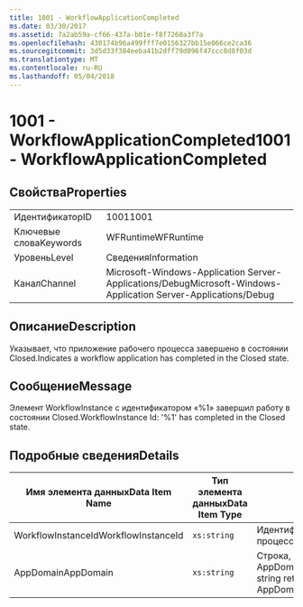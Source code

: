 ```yaml
---
title: 1001 - WorkflowApplicationCompleted
ms.date: 03/30/2017
ms.assetid: 7a2ab59a-cf66-437a-b01e-f8f7268a3f7a
ms.openlocfilehash: 430174b96a499fff7e0156327bb15e066ce2ca36
ms.sourcegitcommit: 3d5d33f384eeba41b2dff79d096f47ccc8d8f03d
ms.translationtype: MT
ms.contentlocale: ru-RU
ms.lasthandoff: 05/04/2018
---
```

# <a name="1001---workflowapplicationcompleted"></a><span data-ttu-id="38e2b-102">1001 - WorkflowApplicationCompleted</span><span class="sxs-lookup"><span data-stu-id="38e2b-102">1001 - WorkflowApplicationCompleted</span></span>
## <a name="properties"></a><span data-ttu-id="38e2b-103">Свойства</span><span class="sxs-lookup"><span data-stu-id="38e2b-103">Properties</span></span>  
  
|||  
|-|-|  
|<span data-ttu-id="38e2b-104">Идентификатор</span><span class="sxs-lookup"><span data-stu-id="38e2b-104">ID</span></span>|<span data-ttu-id="38e2b-105">1001</span><span class="sxs-lookup"><span data-stu-id="38e2b-105">1001</span></span>|  
|<span data-ttu-id="38e2b-106">Ключевые слова</span><span class="sxs-lookup"><span data-stu-id="38e2b-106">Keywords</span></span>|<span data-ttu-id="38e2b-107">WFRuntime</span><span class="sxs-lookup"><span data-stu-id="38e2b-107">WFRuntime</span></span>|  
|<span data-ttu-id="38e2b-108">Уровень</span><span class="sxs-lookup"><span data-stu-id="38e2b-108">Level</span></span>|<span data-ttu-id="38e2b-109">Сведения</span><span class="sxs-lookup"><span data-stu-id="38e2b-109">Information</span></span>|  
|<span data-ttu-id="38e2b-110">Канал</span><span class="sxs-lookup"><span data-stu-id="38e2b-110">Channel</span></span>|<span data-ttu-id="38e2b-111">Microsoft-Windows-Application Server-Applications/Debug</span><span class="sxs-lookup"><span data-stu-id="38e2b-111">Microsoft-Windows-Application Server-Applications/Debug</span></span>|  
  
## <a name="description"></a><span data-ttu-id="38e2b-112">Описание</span><span class="sxs-lookup"><span data-stu-id="38e2b-112">Description</span></span>  
 <span data-ttu-id="38e2b-113">Указывает, что приложение рабочего процесса завершено в состоянии Closed.</span><span class="sxs-lookup"><span data-stu-id="38e2b-113">Indicates a workflow application has completed in the Closed state.</span></span>  
  
## <a name="message"></a><span data-ttu-id="38e2b-114">Сообщение</span><span class="sxs-lookup"><span data-stu-id="38e2b-114">Message</span></span>  
 <span data-ttu-id="38e2b-115">Элемент WorkflowInstance с идентификатором «%1» завершил работу в состоянии Closed.</span><span class="sxs-lookup"><span data-stu-id="38e2b-115">WorkflowInstance Id: '%1' has completed in the Closed state.</span></span>  
  
## <a name="details"></a><span data-ttu-id="38e2b-116">Подробные сведения</span><span class="sxs-lookup"><span data-stu-id="38e2b-116">Details</span></span>  
  
|<span data-ttu-id="38e2b-117">Имя элемента данных</span><span class="sxs-lookup"><span data-stu-id="38e2b-117">Data Item Name</span></span>|<span data-ttu-id="38e2b-118">Тип элемента данных</span><span class="sxs-lookup"><span data-stu-id="38e2b-118">Data Item Type</span></span>|<span data-ttu-id="38e2b-119">Описание</span><span class="sxs-lookup"><span data-stu-id="38e2b-119">Description</span></span>|  
|--------------------|--------------------|-----------------|  
|<span data-ttu-id="38e2b-120">WorkflowInstanceId</span><span class="sxs-lookup"><span data-stu-id="38e2b-120">WorkflowInstanceId</span></span>|`xs:string`|<span data-ttu-id="38e2b-121">Идентификатор экземпляра для рабочего процесса.</span><span class="sxs-lookup"><span data-stu-id="38e2b-121">The instance id for the workflow</span></span>|  
|<span data-ttu-id="38e2b-122">AppDomain</span><span class="sxs-lookup"><span data-stu-id="38e2b-122">AppDomain</span></span>|`xs:string`|<span data-ttu-id="38e2b-123">Строка, возвращаемая AppDomain.CurrentDomain.FriendlyName.</span><span class="sxs-lookup"><span data-stu-id="38e2b-123">The string returned by AppDomain.CurrentDomain.FriendlyName.</span></span>|

